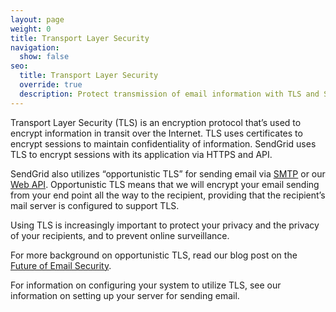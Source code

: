 ```yaml
---
layout: page
weight: 0
title: Transport Layer Security
navigation:
  show: false
seo:
  title: Transport Layer Security
  override: true
  description: Protect transmission of email information with TLS and SendGrid
---
```

Transport Layer Security (TLS) is an encryption protocol that’s used to encrypt information in transit over the Internet. TLS uses certificates to encrypt sessions to maintain confidentiality of information. SendGrid uses TLS to encrypt sessions with its application via HTTPS and API.

SendGrid also utilizes “opportunistic TLS” for sending email via [SMTP]({{root_url}}/glossary/smtp/) or our [Web API]({{root_url}}/API_Reference/Web_API/index/). Opportunistic TLS means that we will encrypt your email sending from your end point all the way to the recipient, providing that the recipient’s mail server is configured to support TLS.

Using TLS is increasingly important to protect your privacy and the privacy of your recipients, and to prevent online surveillance.

For more background on opportunistic TLS, read our blog post on the [Future of Email Security](https://sendgrid.com/blog/sendgrid-and-the-future-of-email-security/).

For information on configuring your system to utilize TLS, see our information on setting up your server for sending email.
